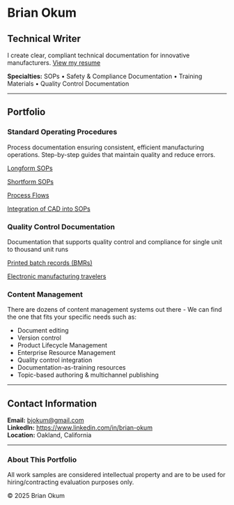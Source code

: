 # Brian Okum
## Technical Writer

I create clear, compliant technical documentation for innovative manufacturers.
[View my resume](https://brianokum.github.io/resume.pdf)

**Specialties:** SOPs • Safety & Compliance Documentation • Training Materials • Quality Control Documentation

---

## Portfolio

### Standard Operating Procedures
Process documentation ensuring consistent, efficient manufacturing operations. Step-by-step guides that maintain quality and reduce errors.

[Longform SOPs](https://brianokum.github.io/SOP-longform.pdf)

[Shortform SOPs](x)

[Process Flows](x)

[Integration of CAD into SOPs](x)

### Quality Control Documentation
Documentation that supports quality control and compliance for single unit to thousand unit runs

[Printed batch records (BMRs)](https://brianokum.github.io/BMR-template.pdf)

[Electronic manufacturing travelers](trv-screenshot)


### Content Management
There are dozens of content management systems out there - We can find the one that fits your specific needs such as:
- Document editing
- Version control
- Product Lifecycle Management
- Enterprise Resource Management
- Quality control integration
- Documentation-as-training resources
- Topic-based authoring & multichannel publishing  
  
---

## Contact Information

**Email:** bjokum@gmail.com  
**LinkedIn:** https://www.linkedin.com/in/brian-okum  
**Location:** Oakland, California

---

### About This Portfolio

All work samples are considered intellectual property and are to be used for hiring/contracting evaluation purposes only.

© 2025 Brian Okum
